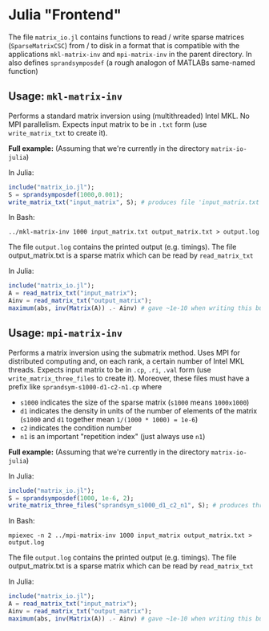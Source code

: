 # Julia "Frontend"

The file `matrix_io.jl` contains functions to read / write sparse matrices (`SparseMatrixCSC`) from / to disk in a format that is compatible with the applications `mkl-matrix-inv` and `mpi-matrix-inv` in the parent directory. In also defines `sprandsymposdef` (a rough analogon of MATLABs same-named function)

## Usage: `mkl-matrix-inv`

Performs a standard matrix inversion using (multithreaded) Intel MKL. No MPI parallelism. Expects input matrix to be in `.txt` form (use `write_matrix_txt` to create it).

**Full example:**
(Assuming that we're currently in the directory `matrix-io-julia`)

In Julia:
```julia
include("matrix_io.jl");
S = sprandsymposdef(1000,0.001);
write_matrix_txt("input_matrix", S); # produces file 'input_matrix.txt'
```

In Bash:
```
../mkl-matrix-inv 1000 input_matrix.txt output_matrix.txt > output.log
```

The file `output.log` contains the printed output (e.g. timings). The file output_matrix.txt is a sparse matrix which can be read by `read_matrix_txt`

In Julia:
```julia
include("matrix_io.jl");
A = read_matrix_txt("input_matrix");
Ainv = read_matrix_txt("output_matrix");
maximum(abs, inv(Matrix(A)) .- Ainv) # gave ~1e-10 when writing this but will vary
```

## Usage: `mpi-matrix-inv`
Performs a matrix inversion using the submatrix method. Uses MPI for distributed computing and, on each rank, a certain number of Intel MKL threads. Expects input matrix to be in `.cp`, `.ri`, `.val` form (use `write_matrix_three_files` to create it). Moreover, these files must have a prefix like `sprandsym-s1000-d1-c2-n1.cp` where
* `s1000` indicates the size of the sparse matrix (`s1000` means `1000x1000`)
* `d1` indicates the density in units of the number of elements of the matrix (`s1000` and `d1` together mean `1/(1000 * 1000) = 1e-6`)
* `c2` indicates the condition number
* `n1` is an important "repetition index" (just always use `n1`)

**Full example:**
(Assuming that we're currently in the directory `matrix-io-julia`)

In Julia:
```julia
include("matrix_io.jl");
S = sprandsymposdef(1000, 1e-6, 2);
write_matrix_three_files("sprandsym_s1000_d1_c2_n1", S); # produces three files *.cp, *.ri, and *.val
```

In Bash:
```
mpiexec -n 2 ../mpi-matrix-inv 1000 input_matrix output_matrix.txt > output.log
```

The file `output.log` contains the printed output (e.g. timings). The file output_matrix.txt is a sparse matrix which can be read by `read_matrix_txt`

In Julia:
```julia
include("matrix_io.jl");
A = read_matrix_txt("input_matrix");
Ainv = read_matrix_txt("output_matrix");
maximum(abs, inv(Matrix(A)) .- Ainv) # gave ~1e-10 when writing this but will vary
```